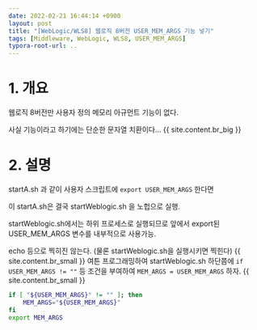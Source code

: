 ```yaml
---
date: 2022-02-21 16:44:14 +0900
layout: post
title: "[WebLogic/WLS8] 웹로직 8버전 USER_MEM_ARGS 기능 넣기"
tags: [Middleware, WebLogic, WLS8, USER_MEM_ARGS]
typora-root-url: ..
---
```


# 1. 개요

웹로직 8버전만 사용자 정의 메모리 아규먼트 기능이 없다.

사실 기능이라고 하기에는 단순한 문자열 치환이다...
{{ site.content.br_big }}
# 2. 설명

startA.sh 과 같이 사용자 스크립트에 `export USER_MEM_ARGS` 한다면

이 startA.sh은 결국 startWeblogic.sh 을 노헙으로 실행.

startWeblogic.sh에서는 하위 프로세스로 실행되므로 앞에서 export된 USER_MEM_ARGS 변수를 내부적으로 사용가능.

echo 등으로 찍히진 않는다. (물론 startWeblogic.sh을 실행시키면 찍힌다)
{{ site.content.br_small }}
여튼 프로그래밍하여 startWeblogic.sh 하단쯤에 `if USER_MEM_ARGS != ""` 등 조건을 부여하여 `MEM_ARGS = USER_MEM_ARGS` 하자.
{{ site.content.br_small }}
```bash
if [ "${USER_MEM_ARGS}" != "" ]; then
	MEM_ARGS="${USER_MEM_ARGS}"
fi
export MEM_ARGS
```
